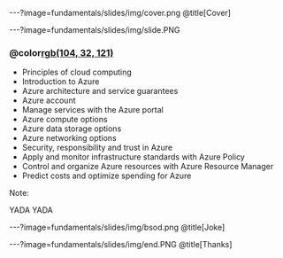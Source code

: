 ---?image=fundamentals/slides/img/cover.png
@title[Cover]

---?image=fundamentals/slides/img/slide.PNG

### @color[rgb(104, 32, 121)](Overview)

- Principles of cloud computing
- Introduction to Azure
- Azure architecture and service guarantees
- Azure account
- Manage services with the Azure portal
- Azure compute options
- Azure data storage options
- Azure networking options
- Security, responsibility and trust in Azure
- Apply and monitor infrastructure standards with Azure Policy
- Control and organize Azure resources with Azure Resource Manager
- Predict costs and optimize spending for Azure

Note:

YADA YADA

---?image=fundamentals/slides/img/bsod.png
@title[Joke]

---?image=fundamentals/slides/img/end.PNG
@title[Thanks]